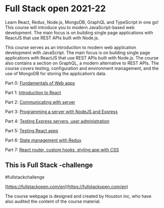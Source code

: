 # Full Stack open 2021-22


Learn React, Redux, Node.js, MongoDB, GraphQL and TypeScript in one go! This course will introduce you to modern JavaScript-based web development. The main focus is on building single page applications with ReactJS that use REST APIs built with Node.js.

This course serves as an introduction to modern web application development with JavaScript. The main focus is on building single page applications with ReactJS that use REST APIs built with Node.js. The course also contains a section on GraphQL, a modern alternative to REST APIs.
The course covers testing, configuration and environment management, and the use of MongoDB for storing the application’s data.

Part 0: [Fundamentals of Web apps](https://github.com/jedff/fullstackopen/tree/main/part0)

Part 1: [Introduction to React](https://github.com/jedff/fullstackopen/tree/main/part1)

Part 2: [Communicating with server](https://github.com/jedff/fullstackopen/tree/main/part2)

Part 3: [Programming a server with NodeJS and Express](https://github.com/jedff/fullstackopen/tree/main/part3)

Part 4: [Testing Express servers, user administration](https://github.com/jedff/fullstackopen/tree/main/part4)

Part 5: [Testing React apps](https://github.com/jedff/fullstackopen/tree/main/part5)

Part 6: [State management with Redux](https://github.com/jedff/fullstackopen/tree/main/part6)

Part 7: [React router, custom hooks, styling app with CSS](https://github.com/jedff/fullstackopen/tree/main/part7)

## This is Full Stack -challenge

#fullstackchallenge

[https://fullstackopen.com/en](https://fullstackopen.com/en)

The course webpage is designed and created by Houston inc, who have also audited the content of the course material. 
